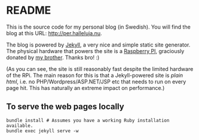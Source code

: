 # README

This is the source code for my personal blog (in Swedish). You will find the blog at this URL: http://per.halleluja.nu.

The blog is powered by [Jekyll](http://www.jekyllrb.com), a very nice and simple static site generator. The physical hardware that powers the site is a [Raspberry PI](https://www.raspberrypi.org/), graciously donated by [my brother](https://github.com/johannesl). Thanks bro! :)

(As you can see, the site is still reasonably fast despite the limited hardware of the RPi. The main reason for this is that a Jekyll-powered site is *plain html*, i.e. no PHP/Wordpress/ASP.NET/JSP etc that needs to run on every page hit. This has naturally an extreme impact on performance.)

## To serve the web pages locally

```
bundle install # Assumes you have a working Ruby installation available.
bundle exec jekyll serve -w
```
